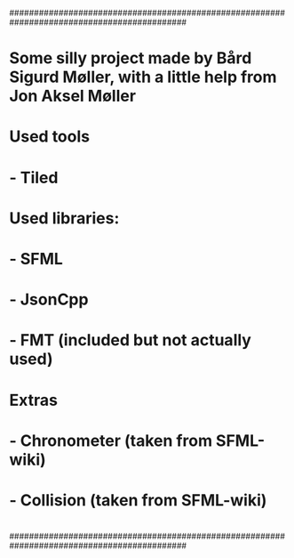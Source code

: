 ############################################################################################
#
#	Some silly project made by Bård Sigurd Møller, with a little help from Jon Aksel Møller
#
#	Used tools
#	- Tiled
#
#	Used libraries:
#	- SFML
#	- JsonCpp
#	- FMT (included but not actually used)
#
#	Extras
#	- Chronometer (taken from SFML-wiki)
#	- Collision (taken from SFML-wiki)
#
############################################################################################
